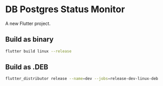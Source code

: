 # DB Postgres Status Monitor

A new Flutter project.

## Build as binary
```sh
flutter build linux --release
```

## Build as .DEB
```sh
flutter_distributor release --name=dev --jobs=release-dev-linux-deb
```